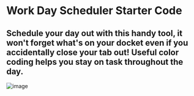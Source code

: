 # Work Day Scheduler Starter Code

## Schedule your day out with this handy tool, it won't forget what's on your docket even if you accidentally close your tab out! Useful color coding helps you stay on task throughout the day.


![image](https://user-images.githubusercontent.com/97691873/163629450-af015781-20b3-448e-8042-77a536dd79eb.png)
